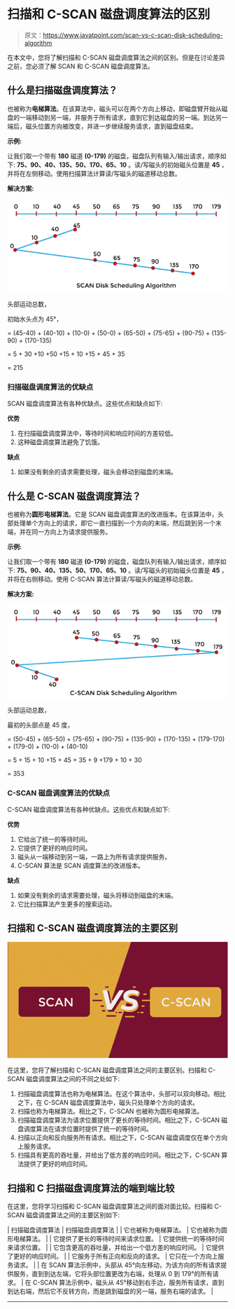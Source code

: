 # 扫描和 C-SCAN 磁盘调度算法的区别

> 原文：<https://www.javatpoint.com/scan-vs-c-scan-disk-scheduling-algorithm>

在本文中，您将了解扫描和 C-SCAN 磁盘调度算法之间的区别。但是在讨论差异之前，您必须了解 SCAN 和 C-SCAN 磁盘调度算法。

## 什么是扫描磁盘调度算法？

也被称为**电梯算法**。在该算法中，磁头可以在两个方向上移动，即磁盘臂开始从磁盘的一端移动到另一端，并服务于所有请求，直到它到达磁盘的另一端。到达另一端后，磁头位置方向被改变，并进一步继续服务请求，直到磁盘结束。

**示例:**

让我们取一个带有 **180** 磁道 **(0-179)** 的磁盘，磁盘队列有输入/输出请求，顺序如下: **75、90、40、135、50、170、65、10** 。读/写磁头的初始磁头位置是 **45** ，并将在左侧移动。使用扫描算法计算读/写磁头的磁道移动总数。

**解决方案:**

![Difference between SCAN and C-SCAN Disk Scheduling Algorithm](img/4195ab33492b06d392924af897bc719c.png)

头部运动总数，

初始水头点为 45°，

= (45-40) + (40-10) + (10-0) + (50-0) + (65-50) + (75-65) + (90-75) + (135-90) + (170-135)

= 5 + 30 +10 +50 +15 + 10 +15 + 45 + 35

= 215

### 扫描磁盘调度算法的优缺点

SCAN 磁盘调度算法有各种优缺点。这些优点和缺点如下:

**优势**

1.  在扫描磁盘调度算法中，等待时间和响应时间的方差较低。
2.  这种磁盘调度算法避免了饥饿。

**缺点**

1.  如果没有剩余的请求需要处理，磁头会移动到磁盘的末端。

## 什么是 C-SCAN 磁盘调度算法？

也被称为**圆形电梯算法**。它是 SCAN 磁盘调度算法的改进版本。在该算法中，头部处理单个方向上的请求，即它一直扫描到一个方向的末端，然后跳到另一个末端，并在同一方向上为请求提供服务。

**示例:**

让我们取一个带有 **180** 磁道 **(0-179)** 的磁盘，磁盘队列有输入/输出请求，顺序如下: **75、90、40、135、50、170、65、10** 。读/写磁头的初始磁头位置是 **45** ，并将在右侧移动。使用 C-SCAN 算法计算读/写磁头的磁道移动总数。

**解决方案:**

![Difference between SCAN and C-SCAN Disk Scheduling Algorithm](img/84837598224e1550d45ee4868623a0f7.png)

头部运动总数，

最初的头部点是 45 度，

= (50-45) + (65-50) + (75-65) + (90-75) + (135-90) + (170-135) + (179-170) + (179-0) + (10-0) + (40-10)

= 5 + 15 + 10 +15 + 45 + 35 + 9 +179 + 10 + 30

= 353

### C-SCAN 磁盘调度算法的优缺点

C-SCAN 磁盘调度算法有各种优缺点。这些优点和缺点如下:

**优势**

1.  它给出了统一的等待时间。
2.  它提供了更好的响应时间。
3.  磁头从一端移动到另一端，一路上为所有请求提供服务。
4.  C-SCAN 算法是 SCAN 调度算法的改进版本。

**缺点**

1.  如果没有剩余的请求需要处理，磁头将移动到磁盘的末端。
2.  它比扫描算法产生更多的搜索运动。

## 扫描和 C-SCAN 磁盘调度算法的主要区别

![Difference between SCAN and C-SCAN Disk Scheduling Algorithm](img/4c20cb4271ea631b05bfa03824e1fbc8.png)

在这里，您将了解扫描和 C-SCAN 磁盘调度算法之间的主要区别。扫描和 C-SCAN 磁盘调度算法之间的不同之处如下:

1.  扫描磁盘调度算法也称为电梯算法。在这个算法中，头部可以双向移动。相比之下，在 C-SCAN 磁盘调度算法中，磁头只处理单个方向的请求。
2.  扫描也称为电梯算法。相比之下，C-SCAN 也被称为圆形电梯算法。
3.  扫描磁盘调度算法为请求位置提供了更长的等待时间。相比之下，C-SCAN 磁盘调度算法在请求位置时提供了统一的等待时间。
4.  扫描以正向和反向服务所有请求。相比之下，C-SCAN 磁盘调度仅在单个方向上服务请求。
5.  扫描具有更高的吞吐量，并给出了低方差的响应时间。相比之下，C-SCAN 算法提供了更好的响应时间。

## 扫描和 C 扫描磁盘调度算法的端到端比较

在这里，您将学习扫描和 C-SCAN 磁盘调度算法之间的面对面比较。扫描和 C-SCAN 磁盘调度算法之间的主要区别如下:

| 扫描磁盘调度算法 | 扫描磁盘调度算法 |
| 它也被称为电梯算法。 | 它也被称为圆形电梯算法。 |
| 它提供了更长的等待时间来请求位置。 | 它提供统一的等待时间来请求位置。 |
| 它包含更高的吞吐量，并给出一个低方差的响应时间。 | 它提供了更好的响应时间。 |
| 它服务于所有正向和反向的请求。 | 它只在一个方向上服务请求。 |
| 在 SCAN 算法示例中，头部从 45°向左移动，为该方向的所有请求提供服务，直到到达左端，它将头部位置更改为右端，处理从 0 到 179°的所有请求。 | 在 C-SCAN 算法示例中，磁头从 45°移动到右手边，服务所有请求，直到到达右端，然后它不反转方向，而是跳到磁盘的另一端，服务右端的请求。 |

* * *